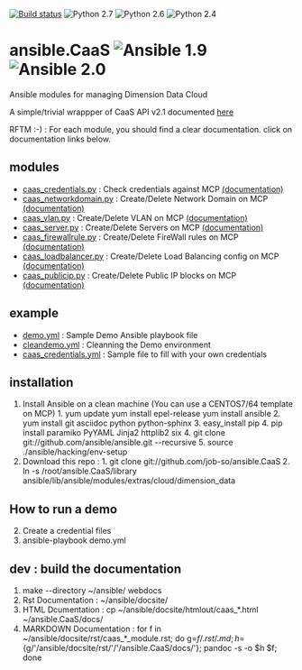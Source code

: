 [![Build status](https://travis-ci.org/job-so/ansible.CaaS.svg)](https://travis-ci.org/job-so/ansible.CaaS)  ![Python 2.7](https://img.shields.io/badge/python-2.7-blue.svg)  ![Python 2.6](https://img.shields.io/badge/python-2.6-blue.svg)  ![Python 2.4](https://img.shields.io/badge/python-2.4-blue.svg)
# ansible.CaaS ![Ansible 1.9](https://img.shields.io/badge/ansible-1.9-green.svg) ![Ansible 2.0](https://img.shields.io/badge/ansible-2.0-green.svg)
Ansible modules for managing Dimension Data Cloud

 A simple/trivial wrappper of CaaS API v2.1 documented [here](https://community.opsourcecloud.net/View.jsp?procId=10011686f65f51b7f474acb2013072d2)

RFTM :-) : For each module, you should find a clear documentation. click on documentation links below.

## modules
  * [caas_credentials.py](/library/caas_credentials.py) : Check credentials against MCP [(documentation)](https://rawgit.com/job-so/ansible.CaaS/master/docs/caas_credentials_module.html)
  * [caas_networkdomain.py](/library/caas_networkdomain.py) : Create/Delete Network Domain on MCP [(documentation)](https://rawgit.com/job-so/ansible.CaaS/master/docs/caas_networkdomain_module.html)
  * [caas_vlan.py](/library/caas_vlan.py) : Create/Delete VLAN on MCP [(documentation)](https://rawgit.com/job-so/ansible.CaaS/master/docs/caas_vlan_module.html)
  * [caas_server.py](/library/caas_server.py) : Create/Delete Servers on MCP [(documentation)](https://rawgit.com/job-so/ansible.CaaS/master/docs/caas_server_module.html)
  * [caas_firewallrule.py](/library/caas_firewallrule.py) : Create/Delete FireWall rules on MCP [(documentation)](https://rawgit.com/job-so/ansible.CaaS/master/docs/caas_firewallrule_module.html)
  * [caas_loadbalancer.py](/library/caas_loadbalancer.py) : Create/Delete Load Balancing config on MCP [(documentation)](https://rawgit.com/job-so/ansible.CaaS/master/docs/caas_loadbalancer_module.html)
  * [caas_publicip.py](/library/caas_publicip.py) : Create/Delete Public IP blocks on MCP [(documentation)](https://rawgit.com/job-so/ansible.CaaS/master/docs/caas_publicip_module.html)

## example
  * [demo.yml](/demo.yml) : Sample Demo Ansible playbook file
  * [cleandemo.yml](/cleandemo.yml) : Cleanning the Demo environment
  * [caas_credentials.yml](/caas_credentials.yml) : Sample file to fill with your own credentials

## installation
  1. Install Ansible on a clean machine (You can use a CENTOS7/64 template on MCP)
    1. yum update
	yum install epel-release
	yum install ansible
	2. yum install git asciidoc python python-sphinx
	3. easy_install pip
	4. pip install paramiko PyYAML Jinja2 httplib2 six
    4. git clone git://github.com/ansible/ansible.git --recursive
    5. source ./ansible/hacking/env-setup
  2. Download this repo : 
    1. git clone git://github.com/job-so/ansible.CaaS
	2. ln -s /root/ansible.CaaS/library ansible/lib/ansible/modules/extras/cloud/dimension_data

## How to run a demo
  2. Create a credential files
  3. ansible-playbook demo.yml

## dev : build the documentation
  1. make --directory ~/ansible/ webdocs
  2. Rst Documentation : ~/ansible/docsite/
  3. HTML Dcumentation : cp  ~/ansible/docsite/htmlout/caas_*.html ~/ansible.CaaS/docs/
  4. MARKDOWN Documentation : for f in ~/ansible/docsite/rst/caas_*_module.rst; do g=${f/.rst/.md}; h=${g/'/ansible/docsite/rst/'/'/ansible.CaaS/docs/'}; pandoc -s -o $h $f; done



